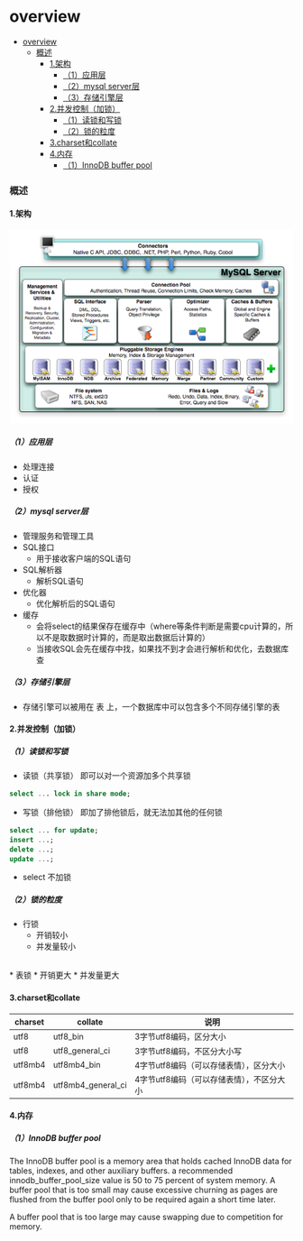 # overview

<!-- @import "[TOC]" {cmd="toc" depthFrom=1 depthTo=6 orderedList=false} -->
<!-- code_chunk_output -->

- [overview](#overview)
    - [概述](#概述)
      - [1.架构](#1架构)
        - [（1）应用层](#1应用层)
        - [（2）mysql server层](#2mysql-server层)
        - [（3）存储引擎层](#3存储引擎层)
      - [2.并发控制（加锁）](#2并发控制加锁)
        - [（1）读锁和写锁](#1读锁和写锁)
        - [（2）锁的粒度](#2锁的粒度)
      - [3.charset和collate](#3charset和collate)
      - [4.内存](#4内存)
        - [（1）InnoDB buffer pool](#1innodb-buffer-pool)

<!-- /code_chunk_output -->

### 概述

#### 1.架构
![](./imgs/overview_01.png)

##### （1）应用层
* 处理连接
* 认证
* 授权

##### （2）mysql server层
* 管理服务和管理工具
* SQL接口
  * 用于接收客户端的SQL语句
* SQL解析器
  * 解析SQL语句
* 优化器
  * 优化解析后的SQL语句
* 缓存
  * 会将select的结果保存在缓存中（where等条件判断是需要cpu计算的，所以不是取数据时计算的，而是取出数据后计算的）
  * 当接收SQL会先在缓存中找，如果找不到才会进行解析和优化，去数据库查

##### （3）存储引擎层
* 存储引擎可以被用在 表 上，一个数据库中可以包含多个不同存储引擎的表

#### 2.并发控制（加锁）

##### （1）读锁和写锁

* 读锁（共享锁）
即可以对一个资源加多个共享锁
```sql
select ... lock in share mode;
```
* 写锁（排他锁）
即加了排他锁后，就无法加其他的任何锁
```sql
select ... for update;
insert ...;
delete ...;
update ...;
```
* select 不加锁

##### （2）锁的粒度
* 行锁
  * 开销较小
  * 并发量较小
</br>
* 表锁
  * 开销更大
  * 并发量更大

#### 3.charset和collate
|charset|collate|说明|
|-|-|-|
|utf8|utf8_bin|3字节utf8编码，区分大小|
|utf8|utf8_general_ci|3字节utf8编码，不区分大小写|
|utf8mb4|utf8mb4_bin|4字节utf8编码（可以存储表情），区分大小|
|utf8mb4|utf8mb4_general_ci|4字节utf8编码（可以存储表情），不区分大小|

#### 4.内存

##### （1）InnoDB buffer pool
The InnoDB buffer pool is a memory area that holds cached InnoDB data for tables, indexes, and other auxiliary buffers.
a recommended innodb_buffer_pool_size value is 50 to 75 percent of system memory.
A buffer pool that is too small may cause excessive churning as pages are flushed from the buffer pool only to be required again a short time later.

A buffer pool that is too large may cause swapping due to competition for memory.
